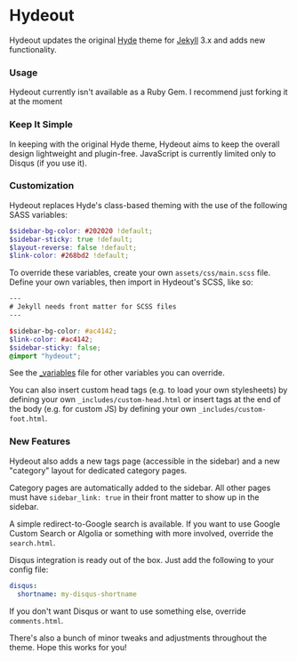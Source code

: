 # Hydeout

Hydeout updates the original [Hyde](https://github.com/poole/hyde)
theme for [Jekyll](http://jekyllrb.com) 3.x and adds new functionality.

### Usage

Hydeout currently isn't available as a Ruby Gem. I recommend just forking
it at the moment

### Keep It Simple

In keeping with the original Hyde theme, Hydeout aims to keep the overall
design lightweight and plugin-free. JavaScript is currently limited only
to Disqus (if you use it).

### Customization

Hydeout replaces Hyde's class-based theming with the use
of the following SASS variables:

```scss
$sidebar-bg-color: #202020 !default;
$sidebar-sticky: true !default;
$layout-reverse: false !default;
$link-color: #268bd2 !default;
```

To override these variables, create your own `assets/css/main.scss` file.
Define your own variables, then import in Hydeout's SCSS, like so:

```scss
---
# Jekyll needs front matter for SCSS files
---

$sidebar-bg-color: #ac4142;
$link-color: #ac4142;
$sidebar-sticky: false;
@import "hydeout";
```

See the [_variables](_sass/hydeout/_variables.scss) file for other variables
you can override.

You can also insert custom head tags (e.g. to load your own stylesheets) by
defining your own `_includes/custom-head.html` or insert tags at the end
of the body (e.g. for custom JS) by defining your own
`_includes/custom-foot.html`.

### New Features

Hydeout also adds a new tags page (accessible in the sidebar) and a new
"category" layout for dedicated category pages.

Category pages are automatically added to the sidebar. All other pages
must have `sidebar_link: true` in their front matter to show up in
the sidebar.

A simple redirect-to-Google search is available. If you want to use
Google Custom Search or Algolia or something with more involved,
override the `search.html`.

Disqus integration is ready out of the box. Just add the following to
your config file:

```yaml
disqus:
  shortname: my-disqus-shortname
```

If you don't want Disqus or want to use something else, override
`comments.html`.

There's also a bunch of minor tweaks and adjustments throughout the
theme. Hope this works for you!
